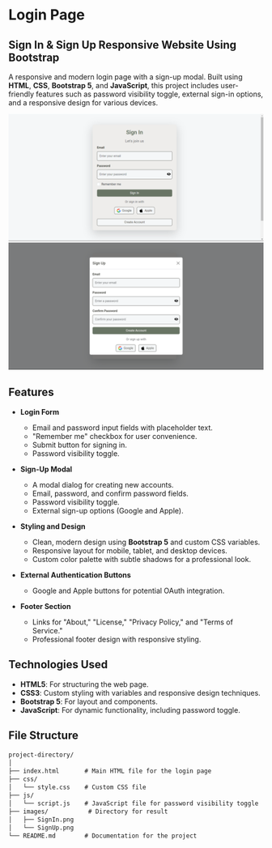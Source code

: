 # Login Page
## Sign In & Sign Up Responsive Website Using Bootstrap

A responsive and modern login page with a sign-up modal. Built using **HTML**, **CSS**, **Bootstrap 5**, and **JavaScript**, this project includes user-friendly features such as password visibility toggle, external sign-in options, and a responsive design for various devices.

![Sign In](images/SignIn.png)
![Sign Up](images/SignUp.png)


## Features

- **Login Form**
  - Email and password input fields with placeholder text.
  - "Remember me" checkbox for user convenience.
  - Submit button for signing in.
  - Password visibility toggle.

- **Sign-Up Modal**
  - A modal dialog for creating new accounts.
  - Email, password, and confirm password fields.
  - Password visibility toggle.
  - External sign-up options (Google and Apple).

- **Styling and Design**
  - Clean, modern design using **Bootstrap 5** and custom CSS variables.
  - Responsive layout for mobile, tablet, and desktop devices.
  - Custom color palette with subtle shadows for a professional look.

- **External Authentication Buttons**
  - Google and Apple buttons for potential OAuth integration.

- **Footer Section**
  - Links for "About," "License," "Privacy Policy," and "Terms of Service."
  - Professional footer design with responsive styling.

## Technologies Used

- **HTML5**: For structuring the web page.
- **CSS3**: Custom styling with variables and responsive design techniques.
- **Bootstrap 5**: For layout and components.
- **JavaScript**: For dynamic functionality, including password toggle.

## File Structure

```plaintext
project-directory/
│
├── index.html       # Main HTML file for the login page
├── css/
│   └── style.css    # Custom CSS file
├── js/
│   └── script.js    # JavaScript file for password visibility toggle
├── images/           # Directory for result 
│   ├── SignIn.png
│   └── SignUp.png
└── README.md        # Documentation for the project
